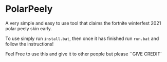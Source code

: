 # PolarPeely

A very simple and easy to use tool that claims the fortnite winterfest 2021 polar peely skin early.

To use simply run `install.bat`, then once it has finished run `run.bat` and follow the instructions!

Feel Free to use this and give it to other people but please ``GIVE CREDIT`
